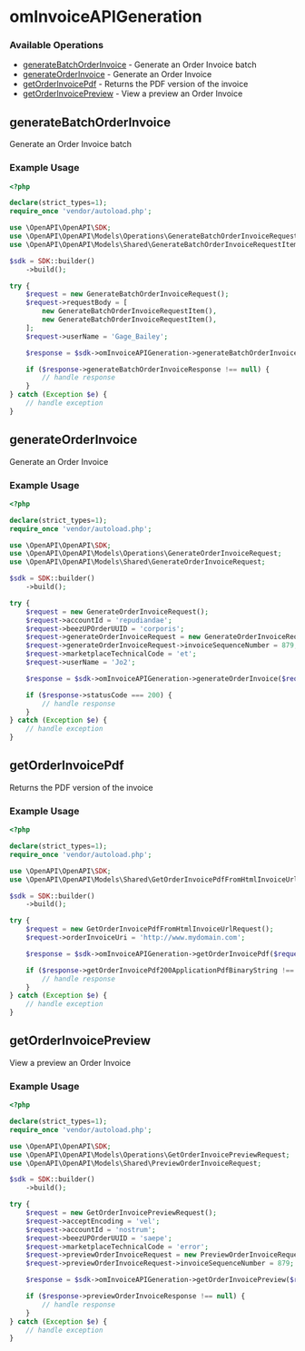 # omInvoiceAPIGeneration

### Available Operations

* [generateBatchOrderInvoice](#generatebatchorderinvoice) - Generate an Order Invoice batch
* [generateOrderInvoice](#generateorderinvoice) - Generate an Order Invoice
* [getOrderInvoicePdf](#getorderinvoicepdf) - Returns the PDF version of the invoice
* [getOrderInvoicePreview](#getorderinvoicepreview) - View a preview an Order Invoice

## generateBatchOrderInvoice

Generate an Order Invoice batch

### Example Usage

```php
<?php

declare(strict_types=1);
require_once 'vendor/autoload.php';

use \OpenAPI\OpenAPI\SDK;
use \OpenAPI\OpenAPI\Models\Operations\GenerateBatchOrderInvoiceRequest;
use \OpenAPI\OpenAPI\Models\Shared\GenerateBatchOrderInvoiceRequestItem;

$sdk = SDK::builder()
    ->build();

try {
    $request = new GenerateBatchOrderInvoiceRequest();
    $request->requestBody = [
        new GenerateBatchOrderInvoiceRequestItem(),
        new GenerateBatchOrderInvoiceRequestItem(),
    ];
    $request->userName = 'Gage_Bailey';

    $response = $sdk->omInvoiceAPIGeneration->generateBatchOrderInvoice($request);

    if ($response->generateBatchOrderInvoiceResponse !== null) {
        // handle response
    }
} catch (Exception $e) {
    // handle exception
}
```

## generateOrderInvoice

Generate an Order Invoice

### Example Usage

```php
<?php

declare(strict_types=1);
require_once 'vendor/autoload.php';

use \OpenAPI\OpenAPI\SDK;
use \OpenAPI\OpenAPI\Models\Operations\GenerateOrderInvoiceRequest;
use \OpenAPI\OpenAPI\Models\Shared\GenerateOrderInvoiceRequest;

$sdk = SDK::builder()
    ->build();

try {
    $request = new GenerateOrderInvoiceRequest();
    $request->accountId = 'repudiandae';
    $request->beezUPOrderUUID = 'corporis';
    $request->generateOrderInvoiceRequest = new GenerateOrderInvoiceRequest();
    $request->generateOrderInvoiceRequest->invoiceSequenceNumber = 879;
    $request->marketplaceTechnicalCode = 'et';
    $request->userName = 'Jo2';

    $response = $sdk->omInvoiceAPIGeneration->generateOrderInvoice($request);

    if ($response->statusCode === 200) {
        // handle response
    }
} catch (Exception $e) {
    // handle exception
}
```

## getOrderInvoicePdf

Returns the PDF version of the invoice

### Example Usage

```php
<?php

declare(strict_types=1);
require_once 'vendor/autoload.php';

use \OpenAPI\OpenAPI\SDK;
use \OpenAPI\OpenAPI\Models\Shared\GetOrderInvoicePdfFromHtmlInvoiceUrlRequest;

$sdk = SDK::builder()
    ->build();

try {
    $request = new GetOrderInvoicePdfFromHtmlInvoiceUrlRequest();
    $request->orderInvoiceUri = 'http://www.mydomain.com';

    $response = $sdk->omInvoiceAPIGeneration->getOrderInvoicePdf($request);

    if ($response->getOrderInvoicePdf200ApplicationPdfBinaryString !== null) {
        // handle response
    }
} catch (Exception $e) {
    // handle exception
}
```

## getOrderInvoicePreview

View a preview an Order Invoice

### Example Usage

```php
<?php

declare(strict_types=1);
require_once 'vendor/autoload.php';

use \OpenAPI\OpenAPI\SDK;
use \OpenAPI\OpenAPI\Models\Operations\GetOrderInvoicePreviewRequest;
use \OpenAPI\OpenAPI\Models\Shared\PreviewOrderInvoiceRequest;

$sdk = SDK::builder()
    ->build();

try {
    $request = new GetOrderInvoicePreviewRequest();
    $request->acceptEncoding = 'vel';
    $request->accountId = 'nostrum';
    $request->beezUPOrderUUID = 'saepe';
    $request->marketplaceTechnicalCode = 'error';
    $request->previewOrderInvoiceRequest = new PreviewOrderInvoiceRequest();
    $request->previewOrderInvoiceRequest->invoiceSequenceNumber = 879;

    $response = $sdk->omInvoiceAPIGeneration->getOrderInvoicePreview($request);

    if ($response->previewOrderInvoiceResponse !== null) {
        // handle response
    }
} catch (Exception $e) {
    // handle exception
}
```

